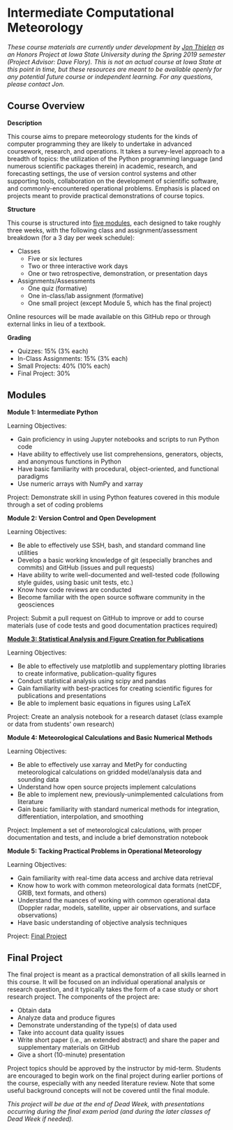 Intermediate Computational Meteorology
======================================

*These course materials are currently under development by [Jon Thielen](https://github.com/jthielen) as an Honors Project at Iowa State University during the Spring 2019 semester (Project Advisor: Dave Flory). This is not an actual course at Iowa State at this point in time, but these resources are meant to be available openly for any potential future course or independent learning. For any questions, please contact Jon.*

Course Overview
---------------

**Description**

This course aims to prepare meteorology students for the kinds of computer programming they are likely to undertake in advanced coursework, research, and operations. It takes a survey-level approach to a breadth of topics: the utilization of the Python programming language (and numerous scientific packages therein) in academic, research, and forecasting settings, the use of version control systems and other supporting tools, collaboration on the development of scientific software, and commonly-encountered operational problems. Emphasis is placed on projects meant to provide practical demonstrations of course topics.

**Structure**

This course is structured into [five modules](#modules), each designed to take roughly three weeks, with the following class and assignment/assessment breakdown (for a 3 day per week schedule):

- Classes
	- Five or six lectures
	- Two or three interactive work days
	- One or two retrospective, demonstration, or presentation days
- Assignments/Assessments
	- One quiz (formative)
	- One in-class/lab assignment (formative)
	- One small project (except Module 5, which has the final project)

Online resources will be made available on this GitHub repo or through external links in lieu of a textbook.

**Grading**

- Quizzes: 15% (3% each)
- In-Class Assignments: 15% (3% each)
- Small Projects: 40% (10% each)
- Final Project: 30%

Modules
-------

**Module 1: Intermediate Python**

Learning Objectives:

- Gain proficiency in using Jupyter notebooks and scripts to run Python code
- Have ability to effectively use list comprehensions, generators, objects, and anonymous functions in Python
- Have basic familiarity with procedural, object-oriented, and functional paradigms
- Use numeric arrays with NumPy and xarray

Project: Demonstrate skill in using Python features covered in this module through a set of coding problems

**Module 2: Version Control and Open Development**

Learning Objectives:

- Be able to effectively use SSH, bash, and standard command line utilities
- Develop a basic working knowledge of git (especially branches and commits) and GitHub (issues and pull requests)
- Have ability to write well-documented and well-tested code (following style guides, using basic unit tests, etc.)
- Know how code reviews are conducted
- Become familiar with the open source software community in the geosciences

Project: Submit a pull request on GitHub to improve or add to course materials (use of code tests and good documentation practices required)

**[Module 3: Statistical Analysis and Figure Creation for Publications](module3/)**

Learning Objectives:

- Be able to effectively use matplotlib and supplementary plotting libraries to create informative, publication-quality figures
- Conduct statistical analysis using scipy and pandas
- Gain familiarity with best-practices for creating scientific figures for publications and presentations
- Be able to implement basic equations in figures using LaTeX

Project: Create an analysis notebook for a research dataset (class example or data from students' own research)

**Module 4: Meteorological Calculations and Basic Numerical Methods**

Learning Objectives:

- Be able to effectively use xarray and MetPy for conducting meteorological calculations on gridded model/analysis data and sounding data
- Understand how open source projects implement calculations
- Be able to implement new, previously-unimplemented calculations from literature
- Gain basic familiarity with standard numerical methods for integration, differentiation, interpolation, and smoothing

Project: Implement a set of meteorological calculations, with proper documentation and tests, and include a brief demonstration notebook

**Module 5: Tacking Practical Problems in Operational Meteorology**

Learning Objectives:

- Gain familiarity with real-time data access and archive data retrieval
- Know how to work with common meteorological data formats (netCDF, GRIB, text formats, and others)
- Understand the nuances of working with common operational data (Doppler radar, models, satellite, upper air observations, and surface observations)
- Have basic understanding of objective analysis techniques

Project: [Final Project](#final-project)

Final Project
-------------

The final project is meant as a practical demonstration of all skills learned in this course. It will be focused on an individual operational analysis or research question, and it typically takes the form of a case study or short research project. The components of the project are:

- Obtain data
- Analyze data and produce figures
- Demonstrate understanding of the type(s) of data used
- Take into account data quality issues
- Write short paper (i.e., an extended abstract) and share the paper and supplementary materials on GitHub
- Give a short (10-minute) presentation

Project topics should be approved by the instructor by mid-term. Students are encouraged to begin work on the final project during earlier portions of the course, especially with any needed literature review. Note that some useful background concepts will not be covered until the final module.

*This project will be due at the end of Dead Week, with presentations occurring during the final exam period (and during the later classes of Dead Week if needed).*